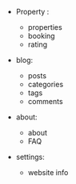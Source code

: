 - Property :
    - properties
    - booking
    - rating

- blog:
    - posts
    - categories
    - tags
    - comments

- about:
    - about
    - FAQ


- settings:
    - website info
